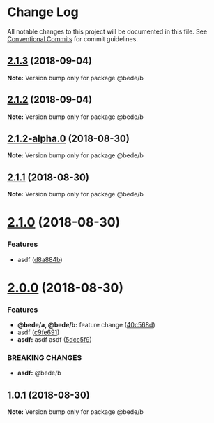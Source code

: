 # Change Log

All notable changes to this project will be documented in this file.
See [Conventional Commits](https://conventionalcommits.org) for commit guidelines.

<a name="2.1.3"></a>
## [2.1.3](https://github.com/CamBurris/lerna-test/compare/@bede/b@2.1.2...@bede/b@2.1.3) (2018-09-04)

**Note:** Version bump only for package @bede/b





<a name="2.1.2"></a>
## [2.1.2](https://github.com/CamBurris/lerna-test/compare/@bede/b@2.1.2-alpha.0...@bede/b@2.1.2) (2018-09-04)

**Note:** Version bump only for package @bede/b





<a name="2.1.2-alpha.0"></a>
## [2.1.2-alpha.0](https://github.com/CamBurris/lerna-test/compare/@bede/b@2.1.1...@bede/b@2.1.2-alpha.0) (2018-08-30)

**Note:** Version bump only for package @bede/b





<a name="2.1.1"></a>
## [2.1.1](https://github.com/CamBurris/lerna-test/compare/@bede/b@2.1.1-alpha.0...@bede/b@2.1.1) (2018-08-30)

**Note:** Version bump only for package @bede/b





<a name="2.1.0"></a>
# [2.1.0](https://github.com/CamBurris/lerna-test/compare/@bede/b@2.0.0...@bede/b@2.1.0) (2018-08-30)


### Features

* asdf ([d8a884b](https://github.com/CamBurris/lerna-test/commit/d8a884b))





<a name="2.0.0"></a>
# [2.0.0](https://github.com/CamBurris/lerna-test/compare/@bede/b@1.0.1...@bede/b@2.0.0) (2018-08-30)


### Features

* **@bede/a, @bede/b:** feature change ([40c568d](https://github.com/CamBurris/lerna-test/commit/40c568d))
* asdf ([c9fe691](https://github.com/CamBurris/lerna-test/commit/c9fe691))
* **asdf:** asdf asdf ([5dcc5f9](https://github.com/CamBurris/lerna-test/commit/5dcc5f9))


### BREAKING CHANGES

* **asdf:** @bede/b





<a name="1.0.1"></a>
## 1.0.1 (2018-08-30)

**Note:** Version bump only for package @bede/b
